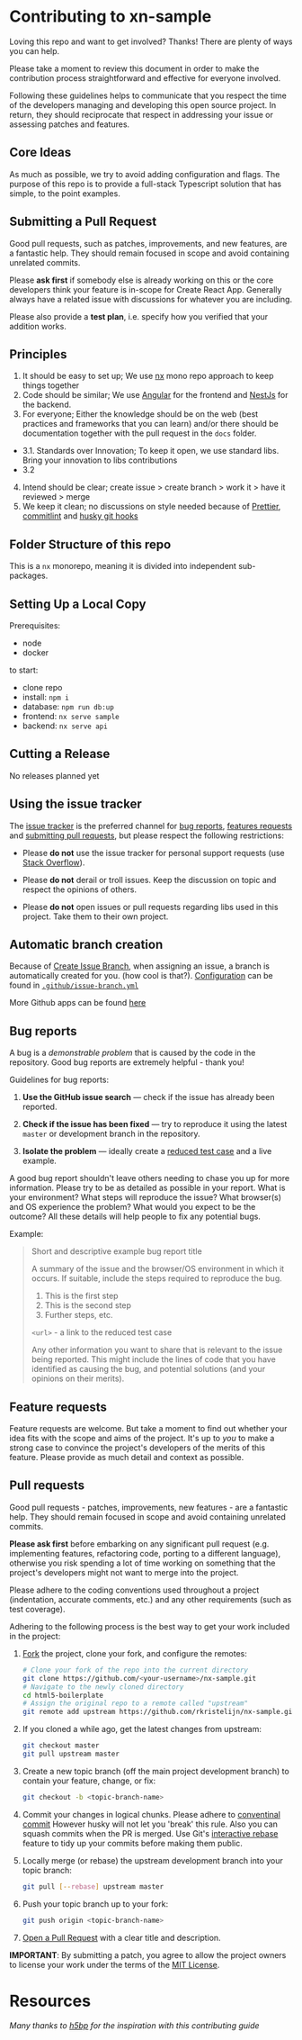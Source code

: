 # Contributing to xn-sample

Loving this repo and want to get involved? Thanks! There are plenty of ways you can help.

Please take a moment to review this document in order to make the contribution process straightforward and effective for everyone involved.

Following these guidelines helps to communicate that you respect the time of the developers managing and developing this open source project. In return, they should reciprocate that respect in addressing your issue or assessing patches and features.

## Core Ideas

As much as possible, we try to avoid adding configuration and flags. The purpose of this repo is to provide a full-stack Typescript solution that has simple, to the point examples.

## Submitting a Pull Request

Good pull requests, such as patches, improvements, and new features, are a fantastic help. They should remain focused in scope and avoid containing unrelated commits.

Please **ask first** if somebody else is already working on this or the core developers think your feature is in-scope for Create React App. Generally always have a related issue with discussions for whatever you are including.

Please also provide a **test plan**, i.e. specify how you verified that your addition works.

## Principles

1. It should be easy to set up; We use [nx](https://nx.dev/angular) mono repo approach to keep things together
2. Code should be similar; We use [Angular](https://angular.io/) for the frontend and [NestJs](https://nestjs.com/) for the backend.
3. For everyone; Either the knowledge should be on the web (best practices and frameworks that you can learn) and/or there should be documentation together with the pull request in the `docs` folder.

- 3.1. Standards over Innovation; To keep it open, we use standard libs. Bring your innovation to libs contributions
- 3.2

4. Intend should be clear; create issue > create branch > work it > have it reviewed > merge
5. We keep it clean; no discussions on style needed because of [Prettier](https://prettier.io/), [commitlint](https://commitlint.js.org/#/) and [husky git hooks](https://www.npmjs.com/package/husky)

## Folder Structure of this repo

This is a `nx` monorepo, meaning it is divided into independent sub-packages.<br>

## Setting Up a Local Copy

<!-- todo: this is also in the main README -->

Prerequisites:

- node
- docker

to start:

- clone repo
- install: `npm i`
- database: `npm run db:up`
- frontend: `nx serve sample`
- backend: `nx serve api`

## Cutting a Release

No releases planned yet

## Using the issue tracker

The [issue tracker](https://github.com/rkristelijn/nx-sample/issues) is
the preferred channel for [bug reports](#bugs), [features requests](#features)
and [submitting pull requests](#pull-requests), but please respect the following
restrictions:

- Please **do not** use the issue tracker for personal support requests (use
  [Stack Overflow](https://stackoverflow.com/questions/tagged/nx-sample)).

- Please **do not** derail or troll issues. Keep the discussion on topic and
  respect the opinions of others.

- Please **do not** open issues or pull requests regarding libs used in this project. Take them to their own project.

## Automatic branch creation

Because of [Create Issue Branch](https://github.com/marketplace/actions/create-issue-branch), when assigning an issue, a branch is automatically created for you. (how cool is that?). [Configuration](https://github.com/marketplace/actions/create-issue-branch#branch-names) can be found in [`.github/issue-branch.yml`](.github/issue-branch.yml)

More Github apps can be found [here](https://github.com/marketplace)

<a name="bugs"></a>

## Bug reports

A bug is a _demonstrable problem_ that is caused by the code in the repository.
Good bug reports are extremely helpful - thank you!

Guidelines for bug reports:

1. **Use the GitHub issue search** &mdash; check if the issue has already been
   reported.

2. **Check if the issue has been fixed** &mdash; try to reproduce it using the
   latest `master` or development branch in the repository.

3. **Isolate the problem** &mdash; ideally create a [reduced test
   case](https://css-tricks.com/reduced-test-cases/) and a live example.

A good bug report shouldn't leave others needing to chase you up for more
information. Please try to be as detailed as possible in your report. What is
your environment? What steps will reproduce the issue? What browser(s) and OS
experience the problem? What would you expect to be the outcome? All these
details will help people to fix any potential bugs.

Example:

> Short and descriptive example bug report title
>
> A summary of the issue and the browser/OS environment in which it occurs. If
> suitable, include the steps required to reproduce the bug.
>
> 1. This is the first step
> 2. This is the second step
> 3. Further steps, etc.
>
> `<url>` - a link to the reduced test case
>
> Any other information you want to share that is relevant to the issue being
> reported. This might include the lines of code that you have identified as
> causing the bug, and potential solutions (and your opinions on their
> merits).

<a name="features"></a>

## Feature requests

Feature requests are welcome. But take a moment to find out whether your idea
fits with the scope and aims of the project. It's up to _you_ to make a strong
case to convince the project's developers of the merits of this feature. Please
provide as much detail and context as possible.

<a name="pull-requests"></a>

## Pull requests

Good pull requests - patches, improvements, new features - are a fantastic
help. They should remain focused in scope and avoid containing unrelated
commits.

**Please ask first** before embarking on any significant pull request (e.g.
implementing features, refactoring code, porting to a different language),
otherwise you risk spending a lot of time working on something that the
project's developers might not want to merge into the project.

Please adhere to the coding conventions used throughout a project (indentation,
accurate comments, etc.) and any other requirements (such as test coverage).

Adhering to the following process is the best way to get your work
included in the project:

1. [Fork](https://help.github.com/articles/fork-a-repo/) the project, clone your
   fork, and configure the remotes:

   ```bash
   # Clone your fork of the repo into the current directory
   git clone https://github.com/<your-username>/nx-sample.git
   # Navigate to the newly cloned directory
   cd html5-boilerplate
   # Assign the original repo to a remote called "upstream"
   git remote add upstream https://github.com/rkristelijn/nx-sample.git
   ```

2. If you cloned a while ago, get the latest changes from upstream:

   ```bash
   git checkout master
   git pull upstream master
   ```

3. Create a new topic branch (off the main project development branch) to
   contain your feature, change, or fix:

   ```bash
   git checkout -b <topic-branch-name>
   ```

4. Commit your changes in logical chunks. Please adhere to [conventinal commit](https://www.conventionalcommits.org/en/v1.0.0/) However husky will not let you 'break' this rule.
   Also you can squash commits when the PR is merged. Use Git's
   [interactive rebase](https://help.github.com/articles/about-git-rebase/)
   feature to tidy up your commits before making them public.

5. Locally merge (or rebase) the upstream development branch into your topic branch:

   ```bash
   git pull [--rebase] upstream master
   ```

6. Push your topic branch up to your fork:

   ```bash
   git push origin <topic-branch-name>
   ```

7. [Open a Pull Request](https://help.github.com/articles/using-pull-requests/)
   with a clear title and description.

**IMPORTANT**: By submitting a patch, you agree to allow the project
owners to license your work under the terms of the [MIT License](LICENSE.txt).

# Resources

_Many thanks to [h5bp](https://github.com/h5bp/html5-boilerplate/blob/master/.github/CONTRIBUTING.md) for the inspiration with this contributing guide_

